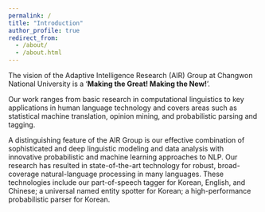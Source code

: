 ```yaml
---
permalink: /
title: "Introduction"
author_profile: true
redirect_from: 
  - /about/
  - /about.html
---
```


The vision of the Adaptive Intelligence Research (AIR) Group at Changwon National University is a ‘**Making the Great! Making the New!**’.

Our work ranges from basic research in computational linguistics to key applications in human language technology and covers areas such as statistical machine translation, opinion mining, and probabilistic parsing and tagging.

A distinguishing feature of the AIR Group is our effective combination of sophisticated and deep linguistic modeling and data analysis with innovative probabilistic and machine learning approaches to NLP. Our research has resulted in state-of-the-art technology for robust, broad-coverage natural-language processing in many languages. These technologies include our part-of-speech tagger for Korean, English, and Chinese; a universal named entity spotter for Korean; a high-performance probabilistic parser for Korean.
